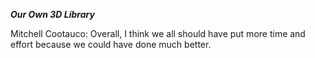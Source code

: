 **_Our Own 3D Library_**

Mitchell Cootauco: Overall, I think we all should have put more time and effort because we could have done much better.